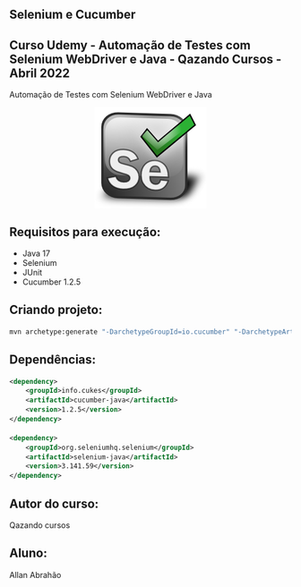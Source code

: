 ## Selenium e Cucumber


## Curso Udemy - Automação de Testes com Selenium WebDriver e Java - Qazando Cursos - Abril 2022

Automação de Testes com Selenium WebDriver e Java

<p align="center">
        <a href="https://www.linkedin.com/in/allan-pereira-abrahao/">
            <img align="center" width="200" height="181"  src="/selenium-logo.png" />
        </a>
</p>

## Requisitos para execução:

- Java 17
- Selenium
- JUnit
- Cucumber 1.2.5

## Criando projeto:

```bash
mvn archetype:generate "-DarchetypeGroupId=io.cucumber" "-DarchetypeArtifactId=cucumber-archetype" "-DarchetypeVersion=7.0.0" "-DgroupId=course-selenium" "-DartifactId=course-selenium" "-Dpackage=course-selenium" "-Dversion=1.0.0-SNAPSHOT" "-DinteractiveMode=false"
```

## Dependências:

```xml
<dependency>
    <groupId>info.cukes</groupId>
    <artifactId>cucumber-java</artifactId>
    <version>1.2.5</version>
</dependency>

<dependency>
    <groupId>org.seleniumhq.selenium</groupId>
    <artifactId>selenium-java</artifactId>
    <version>3.141.59</version>
</dependency>
```

## Autor do curso:

Qazando cursos

## Aluno:

Allan Abrahão